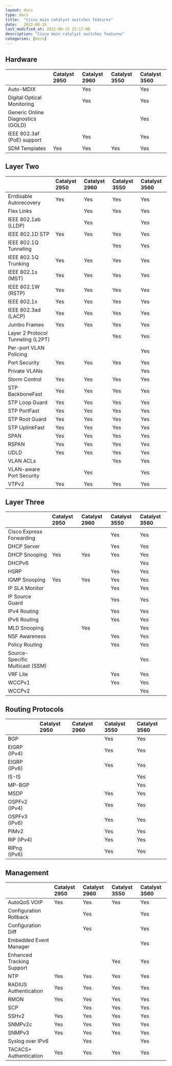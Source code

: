 ```yaml
---
layout: docs
type: docs
title:  "Cisco main catalyst switches features"
date:   2022-08-15
last_modified_at: 2022-08-15 15:17:00
description: "Cisco main catalyst switches features"
categories: [docs]
---
```


## Hardware

|   |Catalyst 2950|Catalyst 2960|Catalyst 3550|Catalyst 3560|
|:---|:---|:---|:---|:---|
|Auto-MDIX                          |   |Yes|   |Yes|
|Digital Optical Monitoring         |   |Yes|   |Yes|
|Generic Online Diagnostics (GOLD)  |   |   |   |Yes|
|IEEE 802.3af (PoE) support	        |   |Yes|   |Yes|
|SDM Templates                      |Yes|Yes|Yes|Yes|

## Layer Two

|   |Catalyst 2950|Catalyst 2960|Catalyst 3550|Catalyst 3560|
|:---|:---|:---|:---|:---|
|Errdisable Autorecovery            |Yes|Yes|Yes|Yes|
|Flex Links                         |   |Yes|Yes|Yes|
|IEEE 802.1ab (LLDP)                |   |Yes|   |Yes|
|IEEE 802.1D STP                    |Yes|Yes|Yes|Yes|
|IEEE 802.1Q Tunneling              |   |   |Yes|Yes|
|IEEE 802.1Q Trunking               |Yes|Yes|Yes|Yes|
|IEEE 802.1s (MST)                  |Yes|Yes|Yes|Yes|
|IEEE 802.1W (RSTP)                 |Yes|Yes|Yes|Yes|
|IEEE 802.1x                        |Yes|Yes|Yes|Yes|
|IEEE 802.3ad (LACP)                |Yes|Yes|Yes|Yes|
|Jumbo Frames                       |Yes|Yes|Yes|Yes|
|Layer 2 Protocol Tunneling (L2PT)  |   |   |Yes|Yes|
|Per-port VLAN Policing	            |   |   |   |Yes|
|Port Security	                    |Yes|Yes|Yes|Yes|
|Private VLANs	                    |   |   |   |Yes|
|Storm Control	                    |Yes|Yes|Yes|Yes|
|STP BackboneFast                   |Yes|Yes|Yes|Yes|
|STP Loop Guard	                    |Yes|Yes|Yes|Yes|
|STP PortFast                       |Yes|Yes|Yes|Yes|
|STP Root Guard	                    |Yes|Yes|Yes|Yes|
|STP UplinkFast	                    |Yes|Yes|Yes|Yes|
|SPAN	                            |Yes|Yes|Yes|Yes|
|RSPAN	                            |Yes|Yes|Yes|Yes|
|UDLD	                            |Yes|Yes|Yes|Yes|
|VLAN ACLs	                        |   |   |Yes|Yes|
|VLAN-aware Port Security           |   |Yes|   |Yes|
|VTPv2	                            |Yes|Yes|Yes|Yes|

## Layer Three

|   |Catalyst 2950|Catalyst 2960|Catalyst 3550|Catalyst 3560|
|:---|:---|:---|:---|:---|
|Cisco Express Forwarding           |   |   |Yes|Yes|
|DHCP Server                        |   |   |Yes|Yes|
|DHCP Snooping                      |Yes|Yes|Yes|Yes|
|DHCPv6                             |   |   |   |Yes|
|HSRP                               |   |   |Yes|Yes|
|IGMP Snooping                      |Yes|Yes|Yes|Yes|
|IP SLA Monitor                     |   |   |Yes|Yes|
|IP Source Guard                    |   |   |Yes|Yes|
|IPv4 Routing                       |   |   |Yes|Yes|
|IPv6 Routing                       |   |   |Yes|Yes|
|MLD Snooping                       |   |Yes|   |Yes|
|NSF Awareness                      |   |   |Yes|Yes|
|Policy Routing                     |   |   |Yes|Yes|
|Source-Specific Multicast (SSM)    |   |   |   |Yes|
|VRF Lite                           |   |   |Yes|Yes|
|WCCPv1                             |   |   |Yes|Yes|
|WCCPv2                             |   |   |   |Yes|

## Routing Protocols

|   |Catalyst 2950|Catalyst 2960|Catalyst 3550|Catalyst 3560|
|:---|:---|:---|:---|:---|
|BGP            |   |   |Yes|Yes|
|EIGRP (IPv4)   |   |   |Yes|Yes|
|EIGRP (IPv6)   |   |   |Yes|Yes|
|IS-IS          |   |   |   |Yes|
|MP-BGP         |   |   |   |Yes|
|MSDP           |   |   |Yes|Yes|
|OSPFv2 (IPv4)  |   |   |Yes|Yes|
|OSPFv3 (IPv6)  |   |   |Yes|Yes|
|PIMv2          |   |   |Yes|Yes|
|RIP (IPv4)     |   |   |Yes|Yes|
|RIPng (IPv6)   |   |   |Yes|Yes|

## Management

|   |Catalyst 2950|Catalyst 2960|Catalyst 3550|Catalyst 3560|
|:---|:---|:---|:---|:---|
|AutoQoS VOIP               |Yes|Yes|Yes|Yes|
|Configuration Rollback     |   |Yes|   |Yes|
|Configuration Diff         |   |Yes|   |Yes|
|Embedded Event Manager     |   |   |   |Yes|
|Enhanced Tracking Support  |   |   |Yes|Yes|
|NTP                        |Yes|Yes|Yes|Yes|
|RADIUS Authentication      |Yes|Yes|Yes|Yes|
|RMON                       |Yes|Yes|Yes|Yes|
|SCP                        |   |Yes|Yes|Yes|
|SSHv2                      |Yes|Yes|Yes|Yes|
|SNMPv2c                    |Yes|Yes|Yes|Yes|
|SNMPv3                     |Yes|Yes|Yes|Yes|
|Syslog over IPv6           |   |Yes|   |Yes|
|TACACS+ Authentication     |Yes|Yes|Yes|Yes|